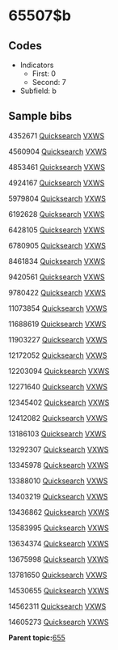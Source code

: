 # 65507$b

## Codes

-   Indicators
    -   First: 0
    -   Second: 7
-   Subfield: b

## Sample bibs

4352671 [Quicksearch](https://search.library.yale.edu/catalog/4352671) [VXWS](http://prodorbis.library.yale.edu:7014/vxws/GetHoldingsService?bibId=4352671)

4560904 [Quicksearch](https://search.library.yale.edu/catalog/4560904) [VXWS](http://prodorbis.library.yale.edu:7014/vxws/GetHoldingsService?bibId=4560904)

4853461 [Quicksearch](https://search.library.yale.edu/catalog/4853461) [VXWS](http://prodorbis.library.yale.edu:7014/vxws/GetHoldingsService?bibId=4853461)

4924167 [Quicksearch](https://search.library.yale.edu/catalog/4924167) [VXWS](http://prodorbis.library.yale.edu:7014/vxws/GetHoldingsService?bibId=4924167)

5979804 [Quicksearch](https://search.library.yale.edu/catalog/5979804) [VXWS](http://prodorbis.library.yale.edu:7014/vxws/GetHoldingsService?bibId=5979804)

6192628 [Quicksearch](https://search.library.yale.edu/catalog/6192628) [VXWS](http://prodorbis.library.yale.edu:7014/vxws/GetHoldingsService?bibId=6192628)

6428105 [Quicksearch](https://search.library.yale.edu/catalog/6428105) [VXWS](http://prodorbis.library.yale.edu:7014/vxws/GetHoldingsService?bibId=6428105)

6780905 [Quicksearch](https://search.library.yale.edu/catalog/6780905) [VXWS](http://prodorbis.library.yale.edu:7014/vxws/GetHoldingsService?bibId=6780905)

8461834 [Quicksearch](https://search.library.yale.edu/catalog/8461834) [VXWS](http://prodorbis.library.yale.edu:7014/vxws/GetHoldingsService?bibId=8461834)

9420561 [Quicksearch](https://search.library.yale.edu/catalog/9420561) [VXWS](http://prodorbis.library.yale.edu:7014/vxws/GetHoldingsService?bibId=9420561)

9780422 [Quicksearch](https://search.library.yale.edu/catalog/9780422) [VXWS](http://prodorbis.library.yale.edu:7014/vxws/GetHoldingsService?bibId=9780422)

11073854 [Quicksearch](https://search.library.yale.edu/catalog/11073854) [VXWS](http://prodorbis.library.yale.edu:7014/vxws/GetHoldingsService?bibId=11073854)

11688619 [Quicksearch](https://search.library.yale.edu/catalog/11688619) [VXWS](http://prodorbis.library.yale.edu:7014/vxws/GetHoldingsService?bibId=11688619)

11903227 [Quicksearch](https://search.library.yale.edu/catalog/11903227) [VXWS](http://prodorbis.library.yale.edu:7014/vxws/GetHoldingsService?bibId=11903227)

12172052 [Quicksearch](https://search.library.yale.edu/catalog/12172052) [VXWS](http://prodorbis.library.yale.edu:7014/vxws/GetHoldingsService?bibId=12172052)

12203094 [Quicksearch](https://search.library.yale.edu/catalog/12203094) [VXWS](http://prodorbis.library.yale.edu:7014/vxws/GetHoldingsService?bibId=12203094)

12271640 [Quicksearch](https://search.library.yale.edu/catalog/12271640) [VXWS](http://prodorbis.library.yale.edu:7014/vxws/GetHoldingsService?bibId=12271640)

12345402 [Quicksearch](https://search.library.yale.edu/catalog/12345402) [VXWS](http://prodorbis.library.yale.edu:7014/vxws/GetHoldingsService?bibId=12345402)

12412082 [Quicksearch](https://search.library.yale.edu/catalog/12412082) [VXWS](http://prodorbis.library.yale.edu:7014/vxws/GetHoldingsService?bibId=12412082)

13186103 [Quicksearch](https://search.library.yale.edu/catalog/13186103) [VXWS](http://prodorbis.library.yale.edu:7014/vxws/GetHoldingsService?bibId=13186103)

13292307 [Quicksearch](https://search.library.yale.edu/catalog/13292307) [VXWS](http://prodorbis.library.yale.edu:7014/vxws/GetHoldingsService?bibId=13292307)

13345978 [Quicksearch](https://search.library.yale.edu/catalog/13345978) [VXWS](http://prodorbis.library.yale.edu:7014/vxws/GetHoldingsService?bibId=13345978)

13388010 [Quicksearch](https://search.library.yale.edu/catalog/13388010) [VXWS](http://prodorbis.library.yale.edu:7014/vxws/GetHoldingsService?bibId=13388010)

13403219 [Quicksearch](https://search.library.yale.edu/catalog/13403219) [VXWS](http://prodorbis.library.yale.edu:7014/vxws/GetHoldingsService?bibId=13403219)

13436862 [Quicksearch](https://search.library.yale.edu/catalog/13436862) [VXWS](http://prodorbis.library.yale.edu:7014/vxws/GetHoldingsService?bibId=13436862)

13583995 [Quicksearch](https://search.library.yale.edu/catalog/13583995) [VXWS](http://prodorbis.library.yale.edu:7014/vxws/GetHoldingsService?bibId=13583995)

13634374 [Quicksearch](https://search.library.yale.edu/catalog/13634374) [VXWS](http://prodorbis.library.yale.edu:7014/vxws/GetHoldingsService?bibId=13634374)

13675998 [Quicksearch](https://search.library.yale.edu/catalog/13675998) [VXWS](http://prodorbis.library.yale.edu:7014/vxws/GetHoldingsService?bibId=13675998)

13781650 [Quicksearch](https://search.library.yale.edu/catalog/13781650) [VXWS](http://prodorbis.library.yale.edu:7014/vxws/GetHoldingsService?bibId=13781650)

14530655 [Quicksearch](https://search.library.yale.edu/catalog/14530655) [VXWS](http://prodorbis.library.yale.edu:7014/vxws/GetHoldingsService?bibId=14530655)

14562311 [Quicksearch](https://search.library.yale.edu/catalog/14562311) [VXWS](http://prodorbis.library.yale.edu:7014/vxws/GetHoldingsService?bibId=14562311)

14605273 [Quicksearch](https://search.library.yale.edu/catalog/14605273) [VXWS](http://prodorbis.library.yale.edu:7014/vxws/GetHoldingsService?bibId=14605273)

**Parent topic:**[655](../../tags/655/655.md)

